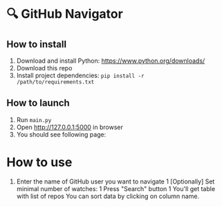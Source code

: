 # 🔍 GitHub Navigator

## How to install
1. Download and install Python: https://www.python.org/downloads/
1. Download this repo
1. Install project dependencies: `pip install -r /path/to/requirements.txt`


## How to launch
1. Run `main.py`
1. Open http://127.0.0.1:5000 in browser
1. You should see following page:


# How to use
1. Enter the name of GitHub user you want to navigate
1 [Optionally] Set minimal number of watches:
1 Press "Search" button
1 You'll get table with list of repos You can sort data by clicking on column name.
